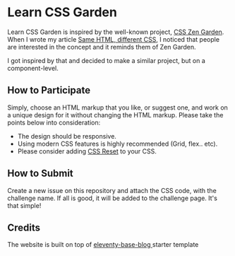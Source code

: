 # Learn CSS Garden
Learn CSS Garden is inspired by the well-known project, [CSS Zen Garden](http://www.csszengarden.com/). When I wrote my article [Same HTML, different CSS](https://ishadeed.com/article/same-html-different-css/), I noticed that people are interested in the concept and it reminds them of Zen Garden.

I got inspired by that and decided to make a similar project, but on a component-level.

## How to Participate
Simply, choose an HTML markup that you like, or suggest one, and work on a unique design for it without changing the HTML markup. Please take the points below into consideration:
- The design should be responsive.
- Using modern CSS features is highly recommended (Grid, flex.. etc).
- Please consider adding [CSS Reset](https://meyerweb.com/eric/tools/css/reset/) to your CSS.

## How to Submit
Create a new issue on this repository and attach the CSS code, with the challenge name. If all is good, it will be added to the challenge page. It's that simple!

## Credits
The website is built on top of [eleventy-base-blog
](https://github.com/11ty/eleventy-base-blog) starter template